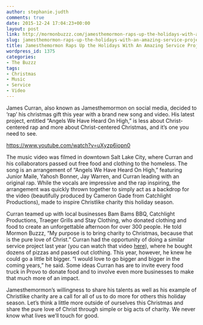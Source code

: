 ```yaml
---
author: stephanie.judth
comments: true
date: 2015-12-24 17:04:23+00:00
layout: post
link: http://mormonbuzzz.com/jamesthemormon-raps-up-the-holidays-with-an-amazing-service-project/
slug: jamesthemormon-raps-up-the-holidays-with-an-amazing-service-project
title: Jamesthemormon Raps Up the Holidays With An Amazing Service Project
wordpress_id: 1375
categories:
- The Buzzz
tags:
- Christmas
- Music
- Service
- Video
---
```


James Curran, also known as Jamesthemormon on social media, decided to ‘rap’ his christmas gift this year with a brand new song and video. His latest project, entitled “Angels We Have Heard On High,” is less about Christ-centered rap and more about Christ-centered Christmas, and it’s one you need to see.

https://www.youtube.com/watch?v=uXyzp6iopn0

The music video was filmed in downtown Salt Lake City, where Curran and his collaborators passed out free food and clothing to the homeless. The song is an arrangement of “Angels We Have Heard On High,” featuring Junior Maile, Yahosh Bonner, Jay Warren, and Curran leading with an original rap. While the vocals are impressive and the rap inspiring, the arrangement was quickly thrown together to simply act as a backdrop for the video (beautifully produced by Cameron Gade from Catchlight Productions), made to inspire Christlike charity this holiday season. 

Curran teamed up with local businesses Bam Bams BBQ, Catchlight Productions, Traeger Grills and Stay Clothing, who donated clothing and food to create an unforgettable afternoon for over 300 people. He told Mormon Buzzz, “My purpose is to bring charity to Christmas, because that is the pure love of Christ.” Curran had the opportunity of doing a similar service project last year (you can watch that video [here](https://www.youtube.com/watch?v=y9--J11X5zs)), where he bought dozens of pizzas and passed out clothing. This year, however, he knew he could go a little bit bigger. “I would love to go bigger and bigger in the coming years,” he said. Some ideas Curran has are to invite every food truck in Provo to donate food and to involve even more businesses to make that much more of an impact.

Jamesthemormon’s willingness to share his talents as well as his example of Christlike charity are a call for all of us to do more for others this holiday season. Let’s think a little more outside of ourselves this Christmas and share the pure love of Christ through simple or big acts of charity. We never know what lives we’ll touch for good.
